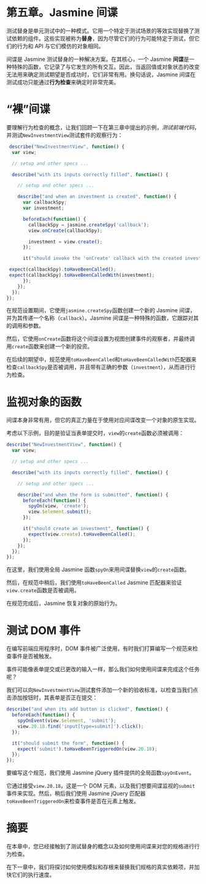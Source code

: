 # 第五章。Jasmine 间谍

测试替身是单元测试中的一种模式。它用一个特定于测试场景的等效实现替换了测试依赖的组件。这些实现被称为**替身**，因为尽管它们的行为可能特定于测试，但它们的行为和 API 与它们模仿的对象相同。

间谍是 Jasmine 测试替身的一种解决方案。在其核心，一个 Jasmine **间谍**是一种特殊的函数，它记录了与它发生的所有交互。因此，当返回值或对象状态的改变无法用来确定测试期望是否成功时，它们非常有用。换句话说，Jasmine 间谍在测试成功只能通过**行为检查**来确定时非常完美。

# “裸”间谍

要理解行为检查的概念，让我们回顾一下在第三章中提出的示例，*测试前端代码*，并测试`NewInvestmentView`测试套件的观察行为：

```js
 describe("NewInvestmentView", function() {
  var view;

  // setup and other specs ...

  describe("with its inputs correctly filled", function() {

    // setup and other specs ...

    describe("and when an investment is created", function() {
      var callbackSpy;
      var investment;

      beforeEach(function() {
        callbackSpy = jasmine.createSpy('callback');
        view.onCreate(callbackSpy);

        investment = view.create();
      });

      it("should invoke the 'onCreate' callback with the created investment", function() {

 expect(callbackSpy).toHaveBeenCalled();
 expect(callbackSpy).toHaveBeenCalledWith(investment);
      });
    });
  });
});
```

在规范设置期间，它使用`jasmine.createSpy`函数创建一个新的 Jasmine 间谍，并为其传递一个名称（`callback`）。Jasmine 间谍是一种特殊的函数，它跟踪对其的调用和参数。

然后，它使用`onCreate`函数将这个间谍设置为视图创建事件的观察者，并最终调用`create`函数来创建一个新的投资。

在后续的期望中，规范使用`toHaveBeenCalled`和`toHaveBeenCalledWith`匹配器来检查`callbackSpy`是否被调用，并且带有正确的参数（`investment`），从而进行行为检查。

# 监视对象的函数

间谍本身非常有用，但它的真正力量在于使用对应间谍改变一个对象的原生实现。

考虑以下示例，目的是验证当表单提交时，`view`的`create`函数必须被调用：

```js
describe("NewInvestmentView", function() {
  var view;

  // setup and other specs ...

  describe("with its inputs correctly filled", function() {

    // setup and other specs ...

    describe("and when the form is submitted", function() {
      beforeEach(function() {
        spyOn(view, 'create');
        view.$element.submit();
      });

      it("should create an investment", function() {
        expect(view.create).toHaveBeenCalled();
      });
    });
  });
});
```

在这里，我们使用全局 Jasmine 函数`spyOn`来用间谍替换`view`的`create`函数。

然后，在规范中稍后，我们使用`toHaveBeenCalled` Jasmine 匹配器来验证`view.create`函数是否被调用。

在规范完成后，Jasmine 恢复对象的原始行为。

# 测试 DOM 事件

在编写前端应用程序时，DOM 事件被广泛使用，有时我们打算编写一个规范来检查事件是否被触发。

事件可能像表单提交或已更改的输入一样，那么我们如何使用间谍来完成这个任务呢？

我们可以向`NewInvestmentView`测试套件添加一个新的验收标准，以检查当我们点击添加按钮时，其表单是否正在提交：

```js
describe("and when its add button is clicked", function() {
  beforeEach(function() {
    spyOnEvent(view.$element, 'submit');
    view.20.18.find('input[type=submit]').click();
  });

  it("should submit the form", function() {
    expect('submit').toHaveBeenTriggeredOn(view.20.18);
  });
});
```

要编写这个规范，我们使用 Jasmine jQuery 插件提供的全局函数`spyOnEvent`。

它通过接受`view.20.18`，这是一个 DOM 元素，以及我们想要间谍监视的`submit`事件来实现。然后，稍后我们使用 Jasmine jQuery 匹配器`toHaveBeenTriggeredOn`来检查事件是否在元素上触发。

# 摘要

在本章中，您已经接触到了测试替身的概念以及如何使用间谍来对您的规格进行行为检查。

在下一章中，我们将探讨如何使用模拟和存根来替换我们规格的真实依赖项，并加快它们的执行速度。
